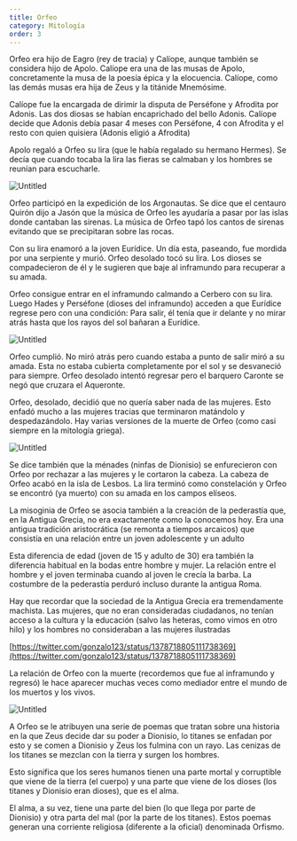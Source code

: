```yaml
---
title: Orfeo
category: Mitología
order: 3
---
```


Orfeo era hijo de Eagro (rey de tracia) y Calíope, aunque también se considera hijo de Apolo. Calíope era una de las musas de Apolo, concretamente la musa de la poesía épica y la elocuencia. Calíope, como las demás musas era hija de Zeus y la titánide Mnemósime.

Calíope fue la encargada de dirimir la disputa de Perséfone y Afrodita por Adonis. Las dos diosas se habían encaprichado del bello Adonis. Calíope decide que Adonis debía pasar 4 meses con Perséfone, 4 con Afrodita y el resto con quien quisiera (Adonis eligió a Afrodita)

Apolo regaló a Orfeo su lira (que le había regalado su hermano Hermes). Se decía que cuando tocaba la lira las fieras se calmaban y los hombres se reunían para escucharle.

![Untitled]({{site.baseurl}}/images/Orfeo%20a3b2a8059d624afdad62bcdaa0e27f86/ORFEO-Y-EURIDICE-5-1024x632_jpg__1024632_.png)

Orfeo participó en la expedición de los Argonautas. Se dice que el centauro Quirón dijo a Jasón que la música de Orfeo les ayudaría a pasar por las islas donde cantaban las sirenas. La música de Orfeo tapó los cantos de sirenas evitando que se precipitaran sobre las rocas.

Con su lira enamoró a la joven Eurídice. Un día esta, paseando, fue mordida por una serpiente y murió. Orfeo desolado tocó su lira. Los dioses se compadecieron de él y le sugieren que baje al inframundo para recuperar a su amada.

Orfeo consigue entrar en el inframundo calmando a Cerbero con su lira. Luego Hades y Perséfone (dioses del inframundo) acceden a que Eurídice regrese pero con una condición: Para salir, él tenía que ir delante y no mirar atrás hasta que los rayos del sol bañaran a Eurídice.

![Untitled]({{site.baseurl}}/images/Orfeo%20a3b2a8059d624afdad62bcdaa0e27f86/El_mito_de_Orfeo_y_Euridice_o_el_amor_mas_alla_de_la_muerte__Revista_Gurb.png)

Orfeo cumplió. No miró atrás pero cuando estaba a punto de salir miró a su amada. Esta no estaba cubierta completamente por el sol y se desvaneció para siempre. Orfeo desolado intentó regresar pero el barquero Caronte se negó que cruzara el Aqueronte.

Orfeo, desolado, decidió que no quería saber nada de las mujeres. Esto enfadó mucho a las mujeres tracias que terminaron matándolo y despedazándolo. Hay varias versiones de la muerte de Orfeo (como casi siempre en la mitología griega).

![Untitled]({{site.baseurl}}/images/Orfeo%20a3b2a8059d624afdad62bcdaa0e27f86/Bin_Orpheus_-_La_muerte_de_Orfeo_-_Wikipedia__la_enciclopedia_libre.png)

Se dice también que la ménades (ninfas de Dionisio) se enfurecieron con Orfeo por rechazar a las mujeres y le cortaron la cabeza. La cabeza de Orfeo acabó en la isla de Lesbos. La lira terminó como constelación y Orfeo se encontró (ya muerto) con su amada en los campos elíseos.

La misoginia de Orfeo se asocia también a la creación de la pederastía que, en la Antigua Grecia, no era exactamente como la conocemos hoy. Era una antigua tradición aristocrática (se remonta a tiempos arcaicos) que consistía en una relación entre un joven adolescente y un adulto

Esta diferencia de edad (joven de 15 y adulto de 30) era también la diferencia habitual en la bodas entre hombre y mujer. La relación entre el hombre y el joven terminaba cuando al joven le crecía la barba. La costumbre de la pederastía perduró incluso durante la antigua Roma.

Hay que recordar que la sociedad de la Antigua Grecia era tremendamente machista. Las mujeres, que no eran consideradas ciudadanos, no tenían acceso a la cultura y la educación (salvo las heteras, como vimos en otro hilo) y los hombres no consideraban a las mujeres ilustradas

[https://twitter.com/gonzalo123/status/1378718805111738369](https://twitter.com/gonzalo123/status/1378718805111738369)

La relación de Orfeo con la muerte (recordemos que fue al inframundo y regresó) le hace aparecer muchas veces como mediador entre el mundo de los muertos y los vivos.

![Untitled]({{site.baseurl}}/images/Orfeo%20a3b2a8059d624afdad62bcdaa0e27f86/Anfora_de_Orfeo_-___Ministerio_de_Cultura_y_Deporte.png)

A Orfeo se le atribuyen una serie de poemas que tratan sobre una historia en la que Zeus decide dar su poder a Dionisio, lo titanes se enfadan por esto y se comen a Dionisio y Zeus los fulmina con un rayo. Las cenizas de los titanes se mezclan con la tierra y surgen los hombres.

Esto significa que los seres humanos tienen una parte mortal y corruptible que viene de la tierra (el cuerpo) y una parte que viene de los dioses (los titanes y Dionisio eran dioses), que es el alma.

El alma, a su vez, tiene una parte del bien (lo que llega por parte de Dionisio) y otra parta del mal (por la parte de los titanes). Estos poemas generan una corriente religiosa (diferente a la oficial) denominada Orfismo.
